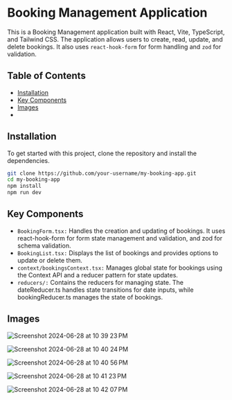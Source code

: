 # Booking Management Application

This is a Booking Management application built with React, Vite, TypeScript, and Tailwind CSS. 
The application allows users to create, read, update, and delete bookings. 
It also uses `react-hook-form` for form handling and `zod` for validation.

## Table of Contents

- [Installation](#installation)
- [Key Components](#KeyComponents)
- [Images](#Images)
- 

## Installation

To get started with this project, clone the repository and install the dependencies.

```bash
git clone https://github.com/your-username/my-booking-app.git
cd my-booking-app
npm install
npm run dev
```

## Key Components

* `BookingForm.tsx:` Handles the creation and updating of bookings. It uses react-hook-form for form state management and validation, and zod for schema validation.
* `BookingList.tsx:` Displays the list of bookings and provides options to update or delete them.
* `context/bookingsContext.tsx:` Manages global state for bookings using the Context API and a reducer pattern for state updates.
* `reducers/:` Contains the reducers for managing state. The dateReducer.ts handles state transitions for date inputs, while bookingReducer.ts manages the state of bookings.

## Images

![Screenshot 2024-06-28 at 10 39 23 PM](https://github.com/seppar93/booking-app/assets/21979113/55700c0c-6fe0-46f0-81fa-85f7cb1f7154)

![Screenshot 2024-06-28 at 10 40 24 PM](https://github.com/seppar93/booking-app/assets/21979113/1e66e74d-afaa-45be-ac5a-1b96b9d6390b)

![Screenshot 2024-06-28 at 10 40 56 PM](https://github.com/seppar93/booking-app/assets/21979113/073989de-9ba0-46d7-9649-252c7ffc641d)

![Screenshot 2024-06-28 at 10 41 23 PM](https://github.com/seppar93/booking-app/assets/21979113/7a72ab26-7ef2-4c9f-a432-6972315e95e2)

![Screenshot 2024-06-28 at 10 42 07 PM](https://github.com/seppar93/booking-app/assets/21979113/f7641626-1a10-45bb-b4ff-b397f4fe317d)
